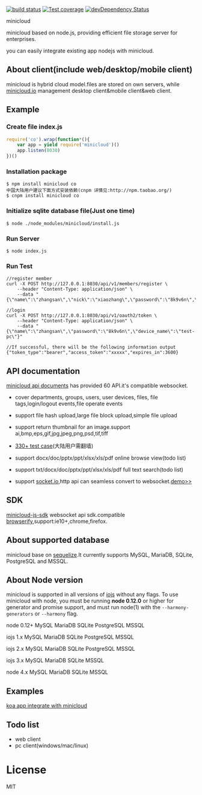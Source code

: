 
  [![build status][travis-image]][travis-url]
  [![Test coverage][coveralls-image]][coveralls-url]
  [![devDependency Status](https://david-dm.org/atom/electron/dev-status.svg)](https://david-dm.org/minicloud/minicloud#info=devDependencies)
  
  minicloud

  minicloud based on node.js, providing efficient file storage server for enterprises.

  you can easily integrate existing app nodejs with minicloud.

## About client(include web/desktop/mobile client)

  minicloud is hybrid cloud model.files are stored on own servers, while [minicloud.io](http://minicloud.io) management desktop client&mobile client&web client.

## Example

### Create file index.js
```js
require('co').wrap(function*(){
	var app = yield require('minicloud')()
	app.listen(8030)
})()

```
### Installation package
```
$ npm install minicloud co
中国大陆用户建议下面方式安装依赖(cnpm 详情见:http://npm.taobao.org/)
$ cnpm install minicloud co
```

### Initialize sqlite database file(Just one time)
```
$ node ./node_modules/minicloud/install.js 
```
### Run Server
```
$ node index.js 
```
### Run Test
```
//register member
curl -X POST http://127.0.0.1:8030/api/v1/members/register \
    --header "Content-Type: application/json" \
    --data "{\"name\":\"zhangsan\",\"nick\":\"xiaozhang\",\"password\":\"8k9v6n\",\"email\":\"zhangsan@minicloud.io\"}"

//login 
curl -X POST http://127.0.0.1:8030/api/v1/oauth2/token \
    --header "Content-Type: application/json" \
    --data "{\"name\":\"zhangsan\",\"password\":\"8k9v6n\",\"device_name\":\"test-pc\"}"

//If successful, there will be the following information output
{"token_type":"bearer","access_token":"xxxxx","expires_in":3600}

```


## API documentation

[minicloud api documents](https://minicloud.readme.io/docs) has provided 60 API.it's compatible websocket.

- cover departments, groups, users, user devices, files, file tags,login/logout events,file operate events

- support file hash upload,large file block upload,simple file upload

- support return thumbnail for an image.support ai,bmp,eps,gif,jpg,jpeg,png,psd,tif,tiff

- [330+ test case](https://travis-ci.org/minicloud/minicloud)(大陆用户需翻墙)

- support docx/doc/pptx/ppt/xlsx/xls/pdf online browse view(todo list)

- support txt/docx/doc/pptx/ppt/xlsx/xls/pdf full text search(todo list)

- support [socket.io](https://socket.io),http api can seamless convert to websocket.[demo>>](https://minicloud.readme.io/docs/how-to-use-websocket)

## SDK

[minicloud-js-sdk](https://github.com/minicloud/minicloud-js-sdk) websocket api sdk.compatible [browserify](https://www.npmjs.com/package/browserify),support:ie10+,chrome,firefox.

## About supported database

 minicloud base on [sequelize](https://github.com/sequelize/sequelize).It currently supports MySQL, MariaDB, SQLite, PostgreSQL and MSSQL. 

## About Node version

minicloud is supported in all versions of [iojs](https://iojs.org) without any flags.
To use minicloud with node, you must be running __node 0.12.0__ or higher for generator and promise support, and must run node(1)
  with the `--harmony-generators` or `--harmony` flag.

node 0.12+ MySQL MariaDB SQLite PostgreSQL MSSQL

iojs 1.x   MySQL MariaDB SQLite PostgreSQL MSSQL

iojs 2.x   MySQL MariaDB SQLite PostgreSQL MSSQL

iojs 3.x   MySQL MariaDB SQLite MSSQL

node 4.x   MySQL MariaDB SQLite MSSQL

## Examples

[koa app integrate with minicloud](https://github.com/minicloud/koa-example)


## Todo list
 
- web client
- pc client(windows/mac/linux)

# License

  MIT
 
[travis-image]: https://img.shields.io/travis/minicloud/minicloud/master.svg?style=flat-square
[travis-url]: https://travis-ci.org/minicloud/minicloud 
[coveralls-image]: https://img.shields.io/coveralls/minicloud/minicloud/master.svg?style=flat-square
[coveralls-url]: https://coveralls.io/r/minicloud/minicloud?branch=master